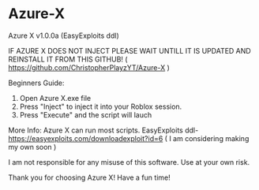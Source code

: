 # Azure-X
Azure X v1.0.0a (EasyExploits ddl)

IF AZURE X DOES NOT INJECT PLEASE WAIT UNTILL IT IS UPDATED AND REINSTALL IT FROM THIS GITHUB!   ( https://github.com/ChristopherPlayzYT/Azure-X )

Beginners Guide:
1. Open Azure X.exe file
2. Press "Inject" to inject it into your Roblox session.
3. Press "Execute" and the script will lauch

More Info:
Azure X can run most scripts.
EasyExploits ddl- https://easyexploits.com/downloadexploit?id=6 ( I am considering making my own soon )

I am not responsible for any misuse of this software. Use at your own risk.

Thank you for choosing Azure X! Have a fun time!
